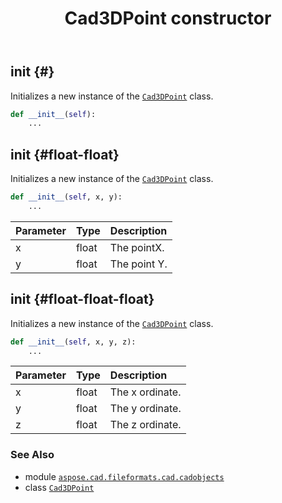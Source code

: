 ﻿---
title: Cad3DPoint constructor
second_title: Aspose.CAD for Python via .NET API References
description: 
type: docs
weight: 10
url: /aspose.cad.fileformats.cad.cadobjects/cad3dpoint/__init__/
is_root: false
---

## __init__ {#}

Initializes a new instance of the [`Cad3DPoint`](/cad/python-net/aspose.cad.fileformats.cad.cadobjects/cad3dpoint) class.



```python
def __init__(self):
    ...
```




## __init__ {#float-float}

Initializes a new instance of the [`Cad3DPoint`](/cad/python-net/aspose.cad.fileformats.cad.cadobjects/cad3dpoint) class.



```python
def __init__(self, x, y):
    ...
```


| Parameter | Type | Description |
| :- | :- | :- |
| x | float | The pointX. |
| y | float | The point Y. |


## __init__ {#float-float-float}

Initializes a new instance of the [`Cad3DPoint`](/cad/python-net/aspose.cad.fileformats.cad.cadobjects/cad3dpoint) class.



```python
def __init__(self, x, y, z):
    ...
```


| Parameter | Type | Description |
| :- | :- | :- |
| x | float | The x ordinate. |
| y | float | The y ordinate. |
| z | float | The z ordinate. |



### See Also
* module [`aspose.cad.fileformats.cad.cadobjects`](../../)
* class [`Cad3DPoint`](/cad/python-net/aspose.cad.fileformats.cad.cadobjects/cad3dpoint)
